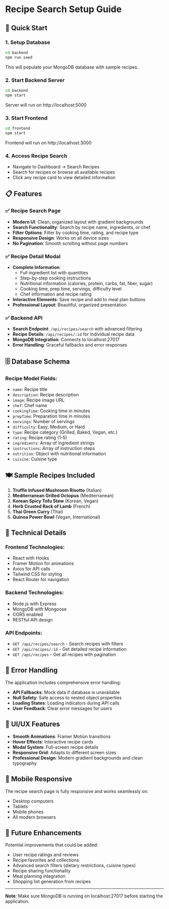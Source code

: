 # Recipe Search Setup Guide

## 🚀 Quick Start

### 1. Setup Database
```bash
cd backend
npm run seed
```
This will populate your MongoDB database with sample recipes.

### 2. Start Backend Server
```bash
cd backend
npm start
```
Server will run on http://localhost:5000

### 3. Start Frontend
```bash
cd frontend
npm start
```
Frontend will run on http://localhost:3000

### 4. Access Recipe Search
- Navigate to Dashboard → Search Recipes
- Search for recipes or browse all available recipes
- Click any recipe card to view detailed information

## 📋 Features

### ✅ Recipe Search Page
- **Modern UI**: Clean, organized layout with gradient backgrounds
- **Search Functionality**: Search by recipe name, ingredients, or chef
- **Filter Options**: Filter by cooking time, rating, and recipe type
- **Responsive Design**: Works on all device sizes
- **No Pagination**: Smooth scrolling without page numbers

### ✅ Recipe Detail Modal
- **Complete Information**: 
  - Full ingredient list with quantities
  - Step-by-step cooking instructions
  - Nutritional information (calories, protein, carbs, fat, fiber, sugar)
  - Cooking time, prep time, servings, difficulty level
  - Chef information and recipe rating
- **Interactive Elements**: Save recipe and add to meal plan buttons
- **Professional Layout**: Beautiful, organized presentation

### ✅ Backend API
- **Search Endpoint**: `/api/recipes/search` with advanced filtering
- **Recipe Details**: `/api/recipes/:id` for individual recipe data
- **MongoDB Integration**: Connects to localhost:27017
- **Error Handling**: Graceful fallbacks and error responses

## 🗄️ Database Schema

### Recipe Model Fields:
- `name`: Recipe title
- `description`: Recipe description
- `image`: Recipe image URL
- `chef`: Chef name
- `cookingTime`: Cooking time in minutes
- `prepTime`: Preparation time in minutes
- `servings`: Number of servings
- `difficulty`: Easy, Medium, or Hard
- `type`: Recipe category (Grilled, Baked, Vegan, etc.)
- `rating`: Recipe rating (1-5)
- `ingredients`: Array of ingredient strings
- `instructions`: Array of instruction steps
- `nutrition`: Object with nutritional information
- `cuisine`: Cuisine type

## 🍽️ Sample Recipes Included

1. **Truffle Infused Mushroom Risotto** (Italian)
2. **Mediterranean Grilled Octopus** (Mediterranean)
3. **Korean Spicy Tofu Stew** (Korean, Vegan)
4. **Herb Crusted Rack of Lamb** (French)
5. **Thai Green Curry** (Thai)
6. **Quinoa Power Bowl** (Vegan, International)

## 🔧 Technical Details

### Frontend Technologies:
- React with Hooks
- Framer Motion for animations
- Axios for API calls
- Tailwind CSS for styling
- React Router for navigation

### Backend Technologies:
- Node.js with Express
- MongoDB with Mongoose
- CORS enabled
- RESTful API design

### API Endpoints:
- `GET /api/recipes/search` - Search recipes with filters
- `GET /api/recipes/:id` - Get detailed recipe information
- `GET /api/recipes` - Get all recipes with pagination

## 🐛 Error Handling

The application includes comprehensive error handling:
- **API Fallbacks**: Mock data if database is unavailable
- **Null Safety**: Safe access to nested object properties
- **Loading States**: Loading indicators during API calls
- **User Feedback**: Clear error messages for users

## 🎨 UI/UX Features

- **Smooth Animations**: Framer Motion transitions
- **Hover Effects**: Interactive recipe cards
- **Modal System**: Full-screen recipe details
- **Responsive Grid**: Adapts to different screen sizes
- **Professional Design**: Modern gradient backgrounds and clean typography

## 📱 Mobile Responsive

The recipe search page is fully responsive and works seamlessly on:
- Desktop computers
- Tablets
- Mobile phones
- All modern browsers

## 🔄 Future Enhancements

Potential improvements that could be added:
- User recipe ratings and reviews
- Recipe favorites and collections
- Advanced search filters (dietary restrictions, cuisine types)
- Recipe sharing functionality
- Meal planning integration
- Shopping list generation from recipes

---

**Note**: Make sure MongoDB is running on localhost:27017 before starting the application.
